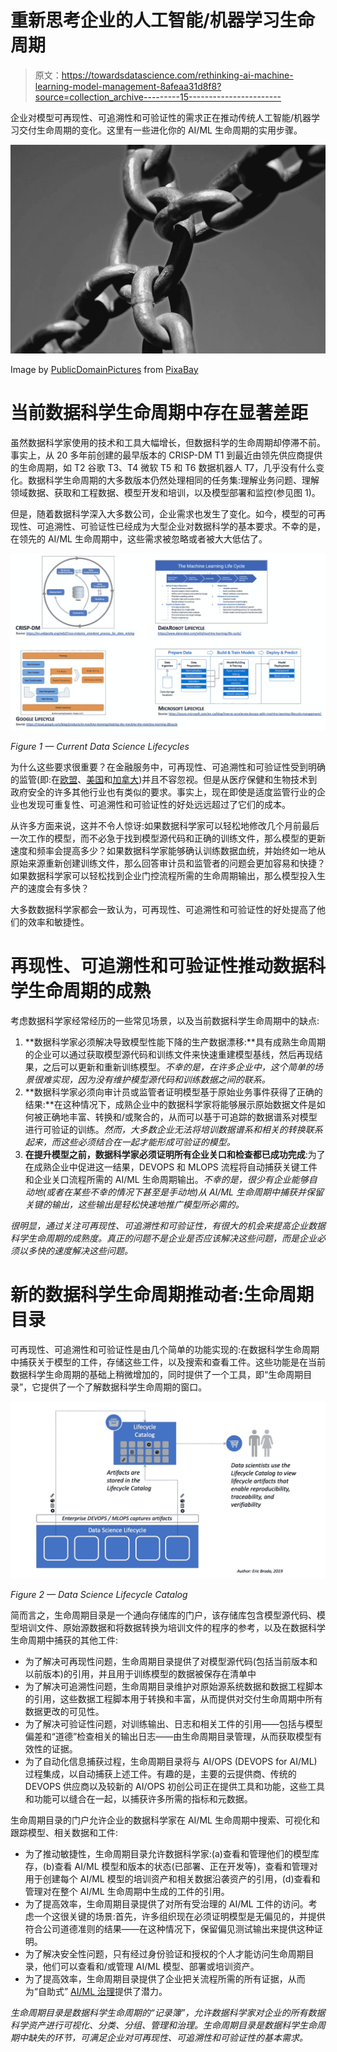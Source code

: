 # 重新思考企业的人工智能/机器学习生命周期

> 原文：<https://towardsdatascience.com/rethinking-ai-machine-learning-model-management-8afeaa31d8f8?source=collection_archive---------15----------------------->

企业对模型可再现性、可追溯性和可验证性的需求正在推动传统人工智能/机器学习交付生命周期的变化。这里有一些进化你的 AI/ML 生命周期的实用步骤。

![](img/6976416a31abcd1b7330c0c8dae31c71.png)

Image by [PublicDomainPictures](https://pixabay.com/users/PublicDomainPictures-14/?utm_source=link-attribution&amp;utm_medium=referral&amp;utm_campaign=image&amp;utm_content=72129) from [PixaBay](https://pixabay.com/?utm_source=link-attribution&amp;utm_medium=referral&amp;utm_campaign=image&amp;utm_content=72129)

# 当前数据科学生命周期中存在显著差距

虽然数据科学家使用的技术和工具大幅增长，但数据科学的生命周期却停滞不前。事实上，从 20 多年前创建的最早版本的 CRISP-DM T1 到最近由领先供应商提供的生命周期，如 T2 谷歌 T3、T4 微软 T5 和 T6 数据机器人 T7，几乎没有什么变化。数据科学生命周期的大多数版本仍然处理相同的任务集:理解业务问题、理解领域数据、获取和工程数据、模型开发和培训，以及模型部署和监控(参见图 1)。

但是，随着数据科学深入大多数公司，企业需求也发生了变化。如今，模型的可再现性、可追溯性、可验证性已经成为大型企业对数据科学的基本要求。不幸的是，在领先的 AI/ML 生命周期中，这些需求被忽略或者被大大低估了。

![](img/43abb418c3bd447a3ee59199eb84d46d.png)

*Figure 1 — Current Data Science Lifecycles*

为什么这些要求很重要？在金融服务中，可再现性、可追溯性和可验证性受到明确的监管(即:在[欧盟](https://eba.europa.eu/regulation-and-policy/model-validation)、[美国](https://www.federalreserve.gov/supervisionreg/srletters/sr1107.htm)和[加拿大](http://www.osfi-bsif.gc.ca/Eng/fi-if/rg-ro/gdn-ort/gl-ld/Pages/e23.aspx))并且不容忽视。但是从医疗保健和生物技术到政府安全的许多其他行业也有类似的要求。事实上，现在即使是适度监管行业的企业也发现可重复性、可追溯性和可验证性的好处远远超过了它们的成本。

从许多方面来说，这并不令人惊讶:如果数据科学家可以轻松地修改几个月前最后一次工作的模型，而不必急于找到模型源代码和正确的训练文件，那么模型的更新速度和频率会提高多少？如果数据科学家能够确认训练数据血统，并始终如一地从原始来源重新创建训练文件，那么回答审计员和监管者的问题会更加容易和快捷？如果数据科学家可以轻松找到企业门控流程所需的生命周期输出，那么模型投入生产的速度会有多快？

大多数数据科学家都会一致认为，可再现性、可追溯性和可验证性的好处提高了他们的效率和敏捷性。

# 再现性、可追溯性和可验证性推动数据科学生命周期的成熟

考虑数据科学家经常经历的一些常见场景，以及当前数据科学生命周期中的缺点:

1.  **数据科学家必须解决导致模型性能下降的生产数据漂移:**具有成熟生命周期的企业可以通过获取模型源代码和训练文件来快速重建模型基线，然后再现结果，之后可以更新和重新训练模型。*不幸的是，在许多企业中，这个简单的场景很难实现，因为没有维护模型源代码和训练数据之间的联系。*
2.  **数据科学家必须向审计员或监管者证明模型基于原始业务事件获得了正确的结果:**在这种情况下，成熟企业中的数据科学家将能够展示原始数据文件是如何被正确地丰富、转换和/或聚合的，从而可以基于可追踪的数据谱系对模型进行可验证的训练。*然而，大多数企业无法将培训数据谱系和相关的转换联系起来，而这些必须结合在一起才能形成可验证的模型。*
3.  **在提升模型之前，数据科学家必须证明所有企业关口和检查都已成功完成**:为了在成熟企业中促进这一结果，DEVOPS 和 MLOPS 流程将自动捕获关键工件和企业关口流程所需的 AI/ML 生命周期输出。*不幸的是，很少有企业能够自动地(或者在某些不幸的情况下甚至是手动地)从 AI/ML 生命周期中捕获并保留关键的输出，这些输出是轻松快速地推广模型所必需的。*

*很明显，通过关注可再现性、可追溯性和可验证性，有很大的机会来提高企业数据科学生命周期的成熟度。真正的问题不是企业是否应该解决这些问题，而是企业必须以多快的速度解决这些问题。*

# 新的数据科学生命周期推动者:生命周期目录

可再现性、可追溯性和可验证性是由几个简单的功能实现的:在数据科学生命周期中捕获关于模型的工件，存储这些工件，以及搜索和查看工件。这些功能是在当前数据科学生命周期的基础上稍微增加的，同时提供了一个工具，即“生命周期目录”，它提供了一个了解数据科学生命周期的窗口。

![](img/665786124c934097930e06f34a4efa47.png)

*Figure 2 — Data Science Lifecycle Catalog*

简而言之，生命周期目录是一个通向存储库的门户，该存储库包含模型源代码、模型培训文件、原始源数据和将数据转换为培训文件的程序的参考，以及在数据科学生命周期中捕获的其他工件:

*   为了解决可再现性问题，生命周期目录提供了对模型源代码(包括当前版本和以前版本)的引用，并且用于训练模型的数据被保存在清单中
*   为了解决可追溯性问题，生命周期目录维护对原始源系统数据和数据工程脚本的引用，这些数据工程脚本用于转换和丰富，从而提供对交付生命周期中所有数据更改的可见性。
*   为了解决可验证性问题，对训练输出、日志和相关工件的引用——包括与模型偏差和“道德”检查相关的输出日志——由生命周期目录管理，从而获取模型有效性的证据。
*   为了自动化信息捕获过程，生命周期目录将与 AI/OPS (DEVOPS for AI/ML)过程集成，以自动捕获上述工件。有趣的是，主要的云提供商、传统的 DEVOPS 供应商以及较新的 AI/OPS 初创公司正在提供工具和功能，这些工具和功能可以缝合在一起，以捕获许多所需的指标和元数据。

生命周期目录的门户允许企业的数据科学家在 AI/ML 生命周期中搜索、可视化和跟踪模型、相关数据和工件:

*   为了推动敏捷性，生命周期目录允许数据科学家:(a)查看和管理他们的模型库存，(b)查看 AI/ML 模型和版本的状态(已部署、正在开发等)，查看和管理对用于创建每个 AI/ML 模型的培训资产和相关数据沿袭资产的引用，(d)查看和管理对在整个 AI/ML 生命周期中生成的工件的引用。
*   为了提高效率，生命周期目录提供了对所有受治理的 AI/ML 工件的访问。考虑一个这很关键的场景:首先，许多组织现在必须证明模型是无偏见的，并提供符合公司道德准则的结果——在这种情况下，保留偏见测试输出来提供这种证明。
*   为了解决安全性问题，只有经过身份验证和授权的个人才能访问生命周期目录，他们可以查看和/或管理 AI/ML 模型、部署或培训资产。
*   为了提高效率，生命周期目录提供了企业把关流程所需的所有证据，从而为“自助式” [AI/ML 治理](/ai-and-machine-learning-governance-692b245bb6d7)提供了潜力。

*生命周期目录是数据科学生命周期的“记录簿”，允许数据科学家对企业的所有数据科学资产进行可视化、分类、分组、管理和治理。生命周期目录是数据科学生命周期中缺失的环节，可满足企业对可再现性、可追溯性和可验证性的基本需求。*